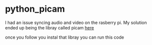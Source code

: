 # python_picam

I had an issue syncing audio and video on the rasberry pi. My solution ended up being the libray called picam [here](https://github.com/iizukanao/picam#using-a-binary-release)

once you follow you instal that libray you can run this code
